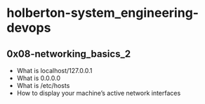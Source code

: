 # holberton-system_engineering-devops

## 0x08-networking_basics_2

- What is localhost/127.0.0.1
- What is 0.0.0.0
- What is /etc/hosts
- How to display your machine’s active network interfaces
